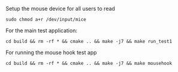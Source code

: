 Setup the mouse device for all users to read

    sudo chmod a+r /dev/input/mice

For the main test application:

    cd build && rm -rf * && cmake .. && make -j7 && make run_test1

For running the mouse hook test app

    cd build && rm -rf * && cmake .. && make -j7 && make mousehook